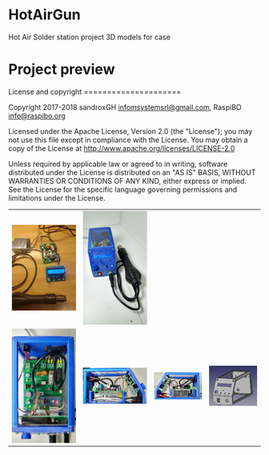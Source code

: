 HotAirGun
===================== 
Hot Air Solder station project
3D models for case

Project preview
=====================
<table>
<tr>
<td>
<img src="Pict/NewVer.jpg" width="400">
</td><td>
<img src="Pict/Front_start.jpg" width="400">
</td>
</tr>
<tr>
<td>
<img src="Pict/Top_side.jpg" width="300">
</td><td>
<img src="Pict/Left_side.jpg" width="300">
</td><td>
<img src="Pict/Right_side.jpg" width="300">
</td><td>
<img src="Pict/Frame1.jpg" width="300">
</td>
</tr>
License and copyright
=====================

Copyright 2017-2018 sandroxGH infomsystemsrl@gmail.com, RaspiBO info@raspibo.org

Licensed under the Apache License, Version 2.0 (the "License"); you may not use this file except in compliance with the License. You may obtain a copy of the License at http://www.apache.org/licenses/LICENSE-2.0

Unless required by applicable law or agreed to in writing, software distributed under the License is distributed on an "AS IS" BASIS, WITHOUT WARRANTIES OR CONDITIONS OF ANY KIND, either express or implied. See the License for the specific language governing permissions and limitations under the License.
